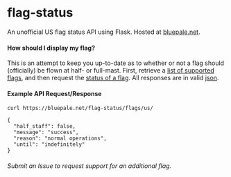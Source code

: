 # flag-status
An unofficial US flag status API using Flask.  Hosted at [bluepale.net](https://bluepale.net/flag-status).

#### How should I display my flag?

This is an attempt to keep you up-to-date as to whether or not a flag should (officially) be flown at half- or full-mast.
First, retrieve a [list of supported flags](https://bluepale.net/flag-status/flags/), and then request the [status of a flag](https://bluepale.net/flag-status/flags/us/). All responses are in valid [json](https://json.org).

#### Example API Request/Response

    curl https://bluepale.net/flag-status/flags/us/

    {
      "half_staff": false,
      "message": "success",
      "reason": "normal operations",
      "until": "indefinitely"
    }

###### Submit an Issue to request support for an additional flag.
